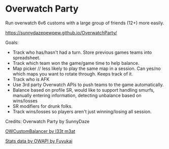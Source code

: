 # Overwatch Party

Run overwatch 6v6 customs with a large group of friends (12+) more easily.

https://sunnydazepewpew.github.io/OverwatchParty/

Goals:
- Track who has/hasn't had a turn. Store previous games teams into spreadsheet.
- Track which team won the game/game time to help balance.
- Map picker // less likely to play the same map in a session. Can yes/no which maps you want to rotate through. Keeps track of it.
- Track who is AFK
- Use 3rd party Overwatch APIs to push teams to the game automatically. 
- Balance based on profile SR, would like to support handling smurfs, manually entering information, detecting unbalance based on wins/losses
- SR modifiers for drunk folks.
- Track wins/losses so players aren't just winning/losing all session.


Credits:
Overwatch Party by SunnyDaze

[OWCustomBalancer by l33t m3at](https://github.com/adminimusRU/OWcustomBalancer)

[Stats data by OWAPI by Fuyukai](https://github.com/Fuyukai/OWAPI)
